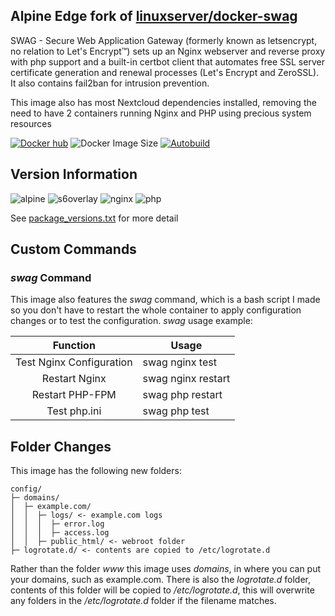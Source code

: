 ## Alpine Edge fork of [linuxserver/docker-swag](https://github.com/linuxserver/docker-swag/)

SWAG - Secure Web Application Gateway (formerly known as letsencrypt, no relation to Let's Encrypt™) sets up an Nginx webserver and reverse proxy with php support and a built-in certbot client that automates free SSL server certificate generation and renewal processes (Let's Encrypt and ZeroSSL). It also contains fail2ban for intrusion prevention.

This image also has most Nextcloud dependencies installed, removing the need to have 2 containers running Nginx and PHP using precious system resources

[![Docker hub](https://img.shields.io/badge/docker%20hub-link-blue?style=for-the-badge&logo=docker)](https://hub.docker.com/repository/docker/vcxpz/swag) ![Docker Image Size](https://img.shields.io/docker/image-size/vcxpz/swag?style=for-the-badge&logo=docker) [![Autobuild](https://img.shields.io/badge/auto%20build-weekly-blue?style=for-the-badge&logo=docker?color=d1aa67)](https://github.com/hydazz/docker-swag/actions?query=workflow%3A%22Docker+Update+CI%22)

## Version Information

![alpine](https://img.shields.io/badge/alpine-edge-0D597F?style=for-the-badge&logo=alpine-linux) ![s6overlay](https://img.shields.io/badge/s6--overlay-v5.1.0.2-blue?style=for-the-badge) ![nginx](https://img.shields.io/badge/nginx-2.18.0-269539?style=for-the-badge&logo=nginx) ![php](https://img.shields.io/badge/php-5.4.13-777BB4?style=for-the-badge&logo=php)

See [package_versions.txt](https://github.com/hydazz/docker-swag/blob/main/package_versions.txt) for more detail

## Custom Commands

### *swag* Command

This image also features the *swag* command, which is a bash script I made so you don't have to restart the whole container to apply configuration changes or to test the configuration.
*swag* usage example:

| Function | Usage |
| :---: | --- |
| Test Nginx Configuration | swag nginx test |
| Restart Nginx | swag nginx restart |
| Restart PHP-FPM | swag php restart |
| Test php.ini | swag php test |

## Folder Changes

This image has the following new folders:

    config/
    ├─ domains/
    │  ├─ example.com/
    │  │  ├─ logs/ <- example.com logs
    │  │  │  ├─ error.log
    │  │  │  ├─ access.log
    │  │  ├─ public_html/ <- webroot folder
    ├─ logrotate.d/ <- contents are copied to /etc/logrotate.d
Rather than the folder *www* this image uses *domains*, in where you can put your domains, such as example.com. There is also the *logrotate.d* folder, contents of this folder will be copied to */etc/logrotate.d*, this will overwrite any folders in the */etc/logrotate.d* folder if the filename matches.
